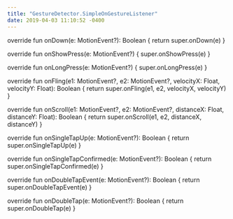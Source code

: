 ```yaml
---
title: "GestureDetector.SimpleOnGestureListener"
date: 2019-04-03 11:10:52 -0400
---
```



override fun onDown(e: MotionEvent?): Boolean {
  return super.onDown(e)
}

override fun onShowPress(e: MotionEvent?) {
  super.onShowPress(e)
}
        
override fun onLongPress(e: MotionEvent?) {
  super.onLongPress(e)
}
        
override fun onFling(e1: MotionEvent?, e2: MotionEvent?, velocityX: Float, velocityY: Float): Boolean {
  return super.onFling(e1, e2, velocityX, velocityY)
}

override fun onScroll(e1: MotionEvent?, e2: MotionEvent?, distanceX: Float, distanceY: Float): Boolean {
  return super.onScroll(e1, e2, distanceX, distanceY)
}

override fun onSingleTapUp(e: MotionEvent?): Boolean {
  return super.onSingleTapUp(e)
}

override fun onSingleTapConfirmed(e: MotionEvent?): Boolean {
  return super.onSingleTapConfirmed(e)
}

override fun onDoubleTapEvent(e: MotionEvent?): Boolean {
  return super.onDoubleTapEvent(e)
}
        
override fun onDoubleTap(e: MotionEvent?): Boolean {
  return super.onDoubleTap(e)
}

